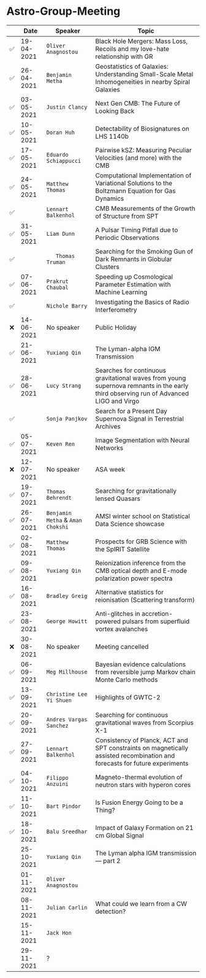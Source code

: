 # Astro-Group-Meeting

| | Date| Speaker | Topic |
| --- | --- | --- | --- |
| ✅ | 19-04-2021 | `Oliver Anagnostou` | Black Hole Mergers: Mass Loss, Recoils and my love-hate relationship with GR |
| ✅ | 26-04-2021 | `Benjamin Metha` | Geostatistics of Galaxies: Understanding Small-Scale Metal Inhomogeneities in nearby Spiral Galaxies |
| ✅ | 03-05-2021 | `Justin Clancy` | Next Gen CMB: The Future of Looking Back |
| ✅ | 10-05-2021 | `Doran Huh` | Detectability of Biosignatures on LHS 1140b |
| ✅ | 17-05-2021 | `Eduardo Schiappucci` | Pairwise kSZ: Measuring Peculiar Velocities (and more) with the CMB |
| ✅ | 24-05-2021 | `Matthew Thomas` | Computational Implementation of Variational Solutions to the Boltzmann Equation for Gas Dynamics |
| ✅ | | `Lennart Balkenhol` | CMB Measurements of the Growth of Structure from SPT |
| ✅ | 31-05-2021 | `Liam Dunn` | A Pulsar Timing Pitfall due to Periodic Observations |
| ✅ | | `	Thomas Truman` | Searching for the Smoking Gun of Dark Remnants in Globular Clusters |
| ✅ | 07-06-2021 | `Prakrut Chaubal` | Speeding up Cosmological Parameter Estimation with Machine Learning |
| ✅ | | `Nichole Barry` | Investigating the Basics of Radio Interferometry |
| ❌ | 14-06-2021 | No speaker | Public Holiday |
| ✅ | 21-06-2021 | `Yuxiang Qin` | The Lyman-alpha IGM Transmission |
| ✅ | 28-06-2021 | `Lucy Strang` | Searches for continuous gravitational waves from young supernova remnants in the early third observing run of Advanced LIGO and Virgo |
| ✅ | | `Sonja Panjkov` | Search for a Present Day Supernova Signal in Terrestrial Archives |
| ✅ | 05-07-2021 | `Keven Ren` | Image Segmentation with Neural Networks |
| ❌ | 12-07-2021 | No speaker | ASA week |
| ✅ | 19-07-2021 | `Thomas Behrendt` | Searching for gravitationally lensed Quasars |
| ✅ | 26-07-2021 | `Benjamin Metha` & `Aman Chokshi` | AMSI winter school on Statistical Data Science showcase |
| ✅ | 02-08-2021 | `Matthew Thomas` | Prospects for GRB Science with the SpIRIT Satellite |
| ✅ | 09-08-2021 | `Yuxiang Qin` | Reionization inference from the CMB optical depth and E-mode polarization power spectra |
| ✅ | 16-08-2021 | `Bradley Greig` | Alternative statistics for reionisation (Scattering transform) |
| ✅ | 23-08-2021 | `George Howitt` | Anti-glitches in accretion-powered pulsars from superfluid vortex avalanches |
| ❌ | 30-08-2021 | No speaker | Meeting cancelled |
| ✅ | 06-09-2021 | `Meg Millhouse` | Bayesian evidence calculations from reversible jump Markov chain Monte Carlo methods |
| ✅ | 13-09-2021 | `Christine Lee Yi Shuen` | Highlights of GWTC-2 |
| ✅ | 20-09-2021 | `Andres Vargas Sanchez`| Searching for continuous gravitational waves from Scorpius X-1 |
| ✅ | 27-09-2021 | `Lennart Balkenhol` | Consistency of Planck, ACT and SPT constraints on magnetically assisted recombination and forecasts for future experiments |
| ✅ | 04-10-2021 | `Filippo Anzuini` | Magneto-thermal evolution of neutron stars with hyperon cores |
| ✅ | 11-10-2021 | `Bart Pindor` | Is Fusion Energy Going to be a Thing? |
| ✅ | 18-10-2021 | `Balu Sreedhar` | Impact of Galaxy Formation on 21 cm Global Signal |
| | 25-10-2021 | `Yuxiang Qin` | The Lyman alpha IGM transmission — part 2 |
| | 01-11-2021 | `Oliver Anagnostou` |
| | 08-11-2021 | `Julian Carlin` | What could we learn from a CW detection? |
| | 15-11-2021 | `Jack Hon` |
| | 29-11-2021 | ? |

